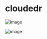 # cloudedr
![image](https://user-images.githubusercontent.com/40160399/204451320-28b6f417-9367-46f2-9131-518b1e6cced6.png)


![image](https://user-images.githubusercontent.com/40160399/204451581-5c34f134-5ef8-4fd6-b2e8-7488aca5819c.png)


